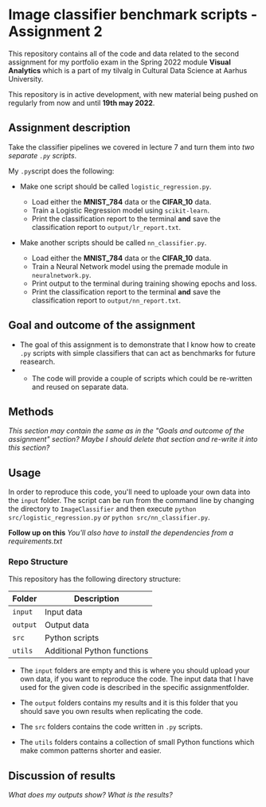 # Image classifier benchmark scripts - Assignment 2
This repository contains all of the code and data related to the second assignment for my portfolio exam in the Spring 2022 module **Visual Analytics** which is a part 
of my tilvalg in Cultural Data Science at Aarhus University.  

This repository is in active development, with new material being pushed on regularly from now and until **19th may 2022**.


## Assignment description 
Take the classifier pipelines we covered in lecture 7 and turn them into *two separate ```.py``` scripts*.  

My ```.py```script does the following:

- Make one script should be called ```logistic_regression.py```.
  - Load either the **MNIST_784** data or the **CIFAR_10** data.
  - Train a Logistic Regression model using ```scikit-learn```.
  - Print the classification report to the terminal **and** save the classification report to ```output/lr_report.txt```.  
 
- Make another scripts should be called ```nn_classifier.py```. 
  - Load either the **MNIST_784** data or the **CIFAR_10** data.
  - Train a Neural Network model using the premade module in ```neuralnetwork.py```.
  - Print output to the terminal during training showing epochs and loss.
  - Print the classification report to the terminal **and** save the classification report to ```output/nn_report.txt```.


## Goal and outcome of the assignment
- The goal of this assignment is to demonstrate that I know how to create ```.py``` scripts with simple classifiers that can act as benchmarks for future reasearch.
- - The code will provide a couple of scripts which could be re-written and reused on separate data.


## Methods  
*This section may contain the same as in the "Goals and outcome of the assignment" section? Maybe I should delete that section and re-write it into this section?* 


## Usage    
In order to reproduce this code, you'll need to uploade your own data into the ```input``` folder.
The script can be run from the command line by changing the directory to ```ImageClassifier``` and then execute ```python src/logistic_regression.py``` *or* ```python src/nn_classifier.py```. 

**Follow up on this** *You'll also have to  install the dependencies from a requirements.txt*


### Repo Structure  
This repository has the following directory structure:  

| **Folder** | **Description** |
| ----------- | ----------- |
| ```input``` | Input data |
| ```output``` | Output data |
| ```src``` | Python scripts |
| ```utils``` | Additional Python functions |


- The ```input``` folders are empty and this is where you should upload your own data, if you want to reproduce the code. The input data that I have used for the given code is described in the specific assignmentfolder.

- The ```output``` folders contains my results and it is this folder that you should save you own results when replicating the code. 

- The ```src``` folders contains the code written in ```.py``` scripts. 

- The ```utils``` folders contains a collection of small Python functions which make common patterns shorter and easier. 


## Discussion of results 
*What does my outputs show? What is the results?* 

